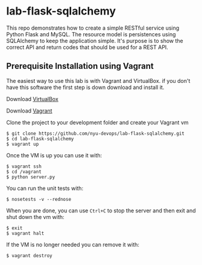 # lab-flask-sqlalchemy

This repo demonstrates how to create a simple RESTful service using Python Flask and MySQL.
The resource model is persistences using SQLAlchemy to keep the application simple. It's purpose is to show the correct API and return codes that should be used for a REST API.

## Prerequisite Installation using Vagrant

The easiest way to use this lab is with Vagrant and VirtualBox. if you don't have this software the first step is down download and install it.

Download [VirtualBox](https://www.virtualbox.org/)

Download [Vagrant](https://www.vagrantup.com/)

Clone the project to your development folder and create your Vagrant vm

    $ git clone https://github.com/nyu-devops/lab-flask-sqlalchemy.git
    $ cd lab-flask-sqlalchemy
    $ vagrant up

Once the VM is up you can use it with:

    $ vagrant ssh
    $ cd /vagrant
    $ python server.py

You can run the unit tests with:

    $ nosetests -v --rednose

When you are done, you can use `Ctrl+C` to stop the server and then exit and shut down the vm with:

    $ exit
    $ vagrant halt

If the VM is no longer needed you can remove it with:

    $ vagrant destroy
